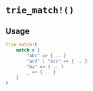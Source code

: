 # `trie_match!()`

## Usage

```rust
trie_match!(
    match x {
        "abc" => { .. }
        "acd" | "bcc" => { .. }
        "ba" => { .. }
        _ => { .. }
    }
)
```
